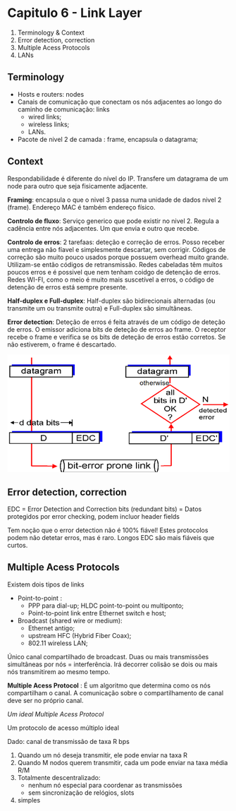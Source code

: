 # Capitulo 6 - Link Layer

 1. Terminology & Context
 2. Error detection, correction
 3. Multiple Acess Protocols
 4. LANs

## Terminology

- Hosts e routers: nodes
- Canais de comunicação que conectam os nós adjacentes ao longo do caminho de comunicação: links
    - wired links;
    - wireless links;
    - LANs.
- Pacote de  nivel 2 de camada : frame, encapsula o datagrama;

## Context

Respondabilidade é diferente do nível do IP. Transfere um datagrama de um node para outro que seja fisicamente adjacente.

__Framing__: encapsula o que o nivel 3 passa numa unidade de dados nivel 2 (frame). Endereço MAC é também endereço físico. 

__Controlo de fluxo__: Serviço generico que pode existir no nivel 2. Regula a cadência entre nós adjacentes. Um que envia e outro que recebe. 

__Controlo de erros__: 2 tarefaas: deteção e correção de erros. Posso receber uma entrega não fíavel e simplesmente descartar, sem corrigir. Códigos de correção são muito pouco usados porque possuem overhead muito grande. Utilizam-se então códigos de retransmissão. Redes cabeladas têm muitos poucos erros e é possivel que nem tenham coidgo de detenção de erros. Redes WI-FI, como o meio é muito mais suscetível a erros, o código de detenção de erros está sempre presente. 

__Half-duplex e Full-duplex__: Half-duplex são bidirecionais alternadas (ou transmite um ou transmite outra) e Full-duplex são simultâneas. 

__Error detection__: Deteção de erros é feita através de um código de deteção de erros. O emissor adiciona bits de deteção de erros ao frame. O receptor recebe o frame e verifica se os bits de deteção de erros estão corretos. Se não estiverem, o frame é descartado.

![Error detection](img/error-detection.png)

## Error detection, correction

EDC = Error Detection and Correction bits (redundant bits) = Datos protegidos por error checking, podem incluor header fields

Tem noção que o error detection não é 100% fiável! Estes protocolos podem não detetar erros, mas é raro. Longos EDC são mais fiáveis que curtos.

## Multiple Acess Protocols

Existem dois tipos de links

- Point-to-point :
    - PPP para dial-up; HLDC point-to-point ou multiponto;
    - Point-to-point link entre Ethernet switch e host;
- Broadcast (shared wire or medium):
    - Ethernet antigo;
    - upstream HFC (Hybrid Fiber Coax);
    - 802.11 wireless LAN;

Único canal compartilhado de broadcast. Duas ou mais transmissões simultâneas por nós = interferência. Irá decorrer colisão se dois ou mais nós transmitirem ao mesmo tempo.

__Multiple Acess Protocol__ : É um algoritmo que determina como os nós compartilham o canal. A comunicação sobre o compartilhamento de canal deve ser no próprio canal.

_Um ideal Multiple Acess Protocol_

Um protocolo de acesso múltiplo ideal

Dado: canal de transmissão de taxa R bps

 1. Quando um nó deseja transmitir, ele pode enviar na taxa R
 2. Quando M nodos querem transmitir, cada um pode enviar na taxa média R/M
 3. Totalmente descentralizado:
    - nenhum nó especial para coordenar as transmissões
    - sem sincronização de relógios, slots
 4. simples